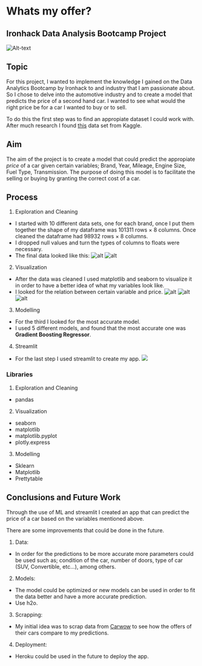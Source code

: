 # Whats my offer?

## Ironhack Data Analysis Bootcamp Project
![Alt-text](https://www.mynrma.com.au/-/media/my-car/new-vs-old-car.jpg?h=500&w=1140&hash=53254864F72DC160C92B5CD9F6C211F7)


## Topic

For this project, I wanted to implement the knowledge I gained on the Data Analytics Bootcamp by Ironhack to and industry that I am passionate about. So I chose to delve into the automotive industry and to create a model that predicts the price of a second hand car. I wanted to see what would the right price be for a car I wanted to buy or to sell.

To do this the first step was to find an appropiate dataset I could work with. After much research I found [this](https://www.kaggle.com/adityadesai13/used-car-dataset-ford-and-mercedes) data set from Kaggle.



## Aim

The aim of the project is to create a model that could predict the appropiate *price* of a car given certain variables; Brand, Year, Mileage, Engine Size, Fuel Type, Transmission. 
The purpose of doing this model is to facilitate the selling or buying by granting the correct cost of a car.



## Process

1. Exploration and Cleaning 
- I started with 10 different data sets, one for each brand, once I put them together the shape of my dataframe was 101311 rows × 8 columns. Once cleaned the dataframe had 98932 rows × 8 columns.
- I dropped null values and turn the types of columns to floats were necessary.
- The final data looked like this:
![alt](images/clean.png)
![alt](images/dtypes.png)


2. Visualization
-  After the data was cleaned I used matplotlib and seaborn to visualize it in order to have a better idea of what my variables look like.
- I looked for the relation between certain variable and price.
![alt](images/pricexmodel.png)
![alt](images/pricexmileage.png)
![alt](images/pricexengine.png)


3. Modelling
- For the third I looked for the most accurate model.
- I used 5 different models, and found that the most accurate one was **Gradient Boosting Regressor**.


4. Streamlit
- For the last step I used streamlit to create my app.
![](images/streamlit.png)



### Libraries


1. Exploration and Cleaning
- pandas 


2. Visualization
- seaborn
- matplotlib
- matplotlib.pyplot
- plotly.express 


3. Modelling
- Sklearn
- Matplotlib
- Prettytable 



## Conclusions and Future Work

Through the use of ML and streamlit I created an app that can predict the price of a car based on the variables mentioned above.

There are some improvements that could be done in the future.


1. Data:
- In order for the predictions to be more accurate more parameters could be used such as; condition of the car, number of doors, type of car (SUV, Convertible, etc...), among others.


2. Models:
- The model could be optimized or new models can be used in order to fit the data better and have a more accurate prediction.
- Use h2o.


3. Scrapping:
- My initial idea was to scrap data from [Carwow](https://www.carwow.co.uk/used-cars) to see how the offers of their cars compare to my predictions.


4. Deployment:
- Heroku could be used in the future to deploy the app.


